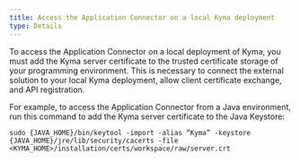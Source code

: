 ```yaml
---
title: Access the Application Connector on a local Kyma deployment
type: Details
---
```


To access the Application Connector on a local deployment of Kyma, you must add the Kyma server certificate to the trusted certificate storage of your programming environment. This is necessary to connect the external solution to your local Kyma deployment, allow client certificate exchange, and API registration.

For example, to access the Application Connector from a Java environment, run this command to add the Kyma server certificate to the Java Keystore:
```
sudo {JAVA_HOME}/bin/keytool -import -alias “Kyma” -keystore {JAVA_HOME}/jre/lib/security/cacerts -file <KYMA_HOME>/installation/certs/workspace/raw/server.crt
```
